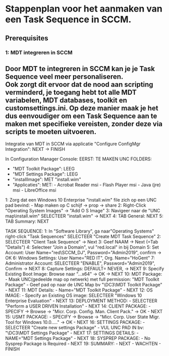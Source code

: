 # Stappenplan voor het aanmaken van een Task Sequence in SCCM.

## Prerequisites

### 1: MDT integreren in SCCM
## Door MDT te integreren in SCCM kan je je Task Sequence veel meer personaliseren.<br> Ook zorgt dit ervoor dat de nood aan scripting verminderd, je toegang hebt tot alle MDT variabelen, MDT databases, toolkit en customsettings.ini. Op deze manier maak je het dus eenvoudiger om een Task Sequence aan te maken met specifieke vereisten, zonder deze via scripts te moeten uitvoeren.

Integratie van MDT in SCCM via applicatie "Configure ConfigMgr Integration": NEXT -> FINISH

In Configuration Manager Console:
EERST:
TE MAKEN UNC FOLDERS:
- "MDT Toolkit Package": LEEG
- "MDT Settings Package": LEEG
- "installImage": MET "install.wim"
- "Applicaties": MET: 	- Acrobat Reader msi
						- Flash Player msi
						- Java (jre) msi
						- LibreOffice msi

1: Zorg dat een Windows 10 Enterprise "install.wim" file zich op een UNC pad bevind:
	- Map maken op C schijf -> prop -> share
	2: Right-Click "Operating System Images" -> "Add O S Image"
	3: Navigeer naar de "UNC map\install.wim" SELECTEER "install.wim" -> NEXT
	4: TAB General: NEXT
	5: TAB Summary: NEXT

TASK SEQUENCE:
1: In "Software Library", ga naar"Operating Systems" right-click "Task Sequences"
    SELECTEER "Create MDT Task Sequence"
2: SELECTEER "Client Task Sequence" -> Next
3: Geef NAAM -> Next (=Tab "Details")
4: Selecteer "Join a Domain", vul "red.local" in bij Domain
5: Set Account: User Name="red\SCCM_DJ", Password="Admin2019", confirm -> OK
6: Windows Settings: User Name="RED IT", Org. Name="HoGent"
7: Administrator Account: SELECTEER "ENABLE", Password="Admin2019", Confirm -> NEXT
8: Capture Settings: DEFAULT= NEVER, -> NEXT
9: Specify Existing Boot Image: Browse naar "...x64" -> OK -> NEXT
10: MDT Package:
	- Maak UNC(gedeelde map op netwerk) met full permission: "MDT Toolkit Package"
	- Geef pad op naar de UNC Map bv "\\DC3\MDT Toolkit Package"
	- NEXT
11: MDT Details:
	- Name="MDT Toolkit Package"
	- NEXT
12: OS IMAGE:
	- Specify an Existing OS image: SELECTEER "Windows 10 Enterprise Evaluation"
	- NEXT
13: DEPLOYMENT METHOD:
	- SELECTEER "Perform a USER DRIVEN Installation"
	- NEXT
14: CLIENT PACKAGE:
	- SPECIFY -> Browse -> "Micr. Corp. Config. Man. Client Pack." -> OK
	- NEXT
15: USMT PACKAGE:
	- SPECIFY -> Browse -> "Micr. Corp. User State Migr. Tool for Windows 10.0....." -> OK
	- NEXT
16: SETTINGS PACKAGE:
	- SELECTEER "Create new settings Package"
	- VUL UNC PAD IN bv: "\\DC3\MDT Settings Package"
	- NEXT
17: SETTINGS DETAILS:
	- NAME="MDT Settings Package"
	- NEXT
18: SYSPREP PACKAGE:
	- No Sysprep Package is Required
	- NEXT
19: SUMMARY:
	- NEXT
	- WACHTEN
	- FINISH

